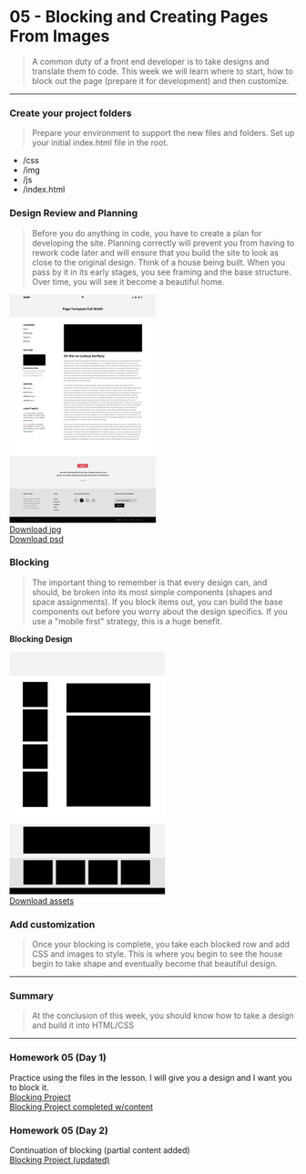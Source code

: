 05 - Blocking and Creating Pages From Images
===============

> A common duty of a front end developer is to take designs and translate them to code. This week we will learn where to start, how to block out the page (prepare it for development) and then customize. 

***

### Create your project folders
> Prepare your environment to support the new files and folders. Set up your initial index.html file in the root. 

- /css
- /img
- /js
- /index.html

### Design Review and Planning 
> Before you do anything in code, you have to create a plan for developing the site. Planning correctly will prevent you from having to rework code later and will ensure that you build the site to look as close to the original design. Think of a house being built. When you pass by it in its early stages, you see framing and the base structure. Over time, you will see it become a beautiful home. 

![DESIGN](/images/design-sm.jpg) <br>
<a href='/images/design-lg.jpg'>Download jpg</a><br>
<a href='/assets/design.psd'>Download psd</a>

### Blocking 
> The important thing to remember is that every design can, and should, be broken into its most simple components (shapes and space assignments). If you block items out, you can build the base components out before you worry about the design specifics. If you use a "mobile first" strategy, this is a huge benefit. 

**Blocking Design**

![DESIGN](/images/blocking-sm.jpg)<br>
<a href='/assets/assets.zip'>Download assets</a>

### Add customization
> Once your blocking is complete, you take each blocked row and add CSS and images to style. This is where you begin to see the house begin to take shape and eventually become that beautiful design.

***

### Summary
> At the conclusion of this week, you should know how to take a design and build it into HTML/CSS

***

### Homework 05 (Day 1)

Practice using the files in the lesson. I will give you a design and I want you to block it. <br>
<a href='/projects/wk-5-blocking-project'>Blocking Project</a><br>
<a href='/projects/wk-5-blocking-project-complete'>Blocking Project completed w/content</a>

### Homework 05 (Day 2)
Continuation of blocking (partial content added)<br>
<a href='/projects/wk-5-blocking-update'>Blocking Project (updated)</a>
